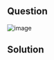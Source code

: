 ## Question

![image](https://github.com/user-attachments/assets/f8c1eb02-f655-4899-bf28-fefbb2b8afb5)

## Solution
